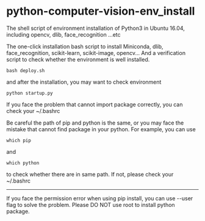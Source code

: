 # python-computer-vision-env_install
The shell script of environment installation of Python3 in Ubuntu 16.04, including opencv, dlib, face_recognition ...etc

The one-click installation bash script to install Miniconda, dlib, face_recognition, scikit-learn, scikit-image, opencv...
And a verification script to check whether the environment is well installed. 

```
bash deploy.sh
```

and after the installation, you may want to check environment

```
python startup.py
```

If you face the problem that cannot import package correctly, you can check your ~/.bashrc

Be careful the path of pip and python is the same, or you may face the mistake that cannot find package in your python. For example, you can use 
```
which pip 
```
and 
```
which python
```
to check whether there are in same path. If not, please check your ~/.bashrc

-----------------------------------------------------------------

If you face the permission error when using pip install, you can use --user flag to solve the problem. 
Please DO NOT use root to install python package. 

